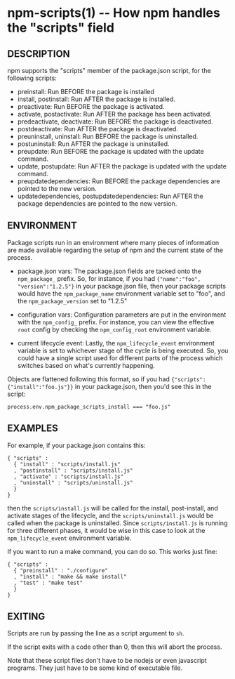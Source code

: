 npm-scripts(1) -- How npm handles the "scripts" field
=====================================================

## DESCRIPTION

npm supports the "scripts" member of the package.json script, for the
following scripts:

* preinstall:
  Run BEFORE the package is installed
* install, postinstall:
  Run AFTER the package is installed.
* preactivate:
  Run BEFORE the package is activated.
* activate, postactivate:
  Run AFTER the package has been activated.
* predeactivate, deactivate:
  Run BEFORE the package is deactivated.
* postdeactivate:
  Run AFTER the package is deactivated.
* preuninstall, uninstall:
  Run BEFORE the package is uninstalled.
* postuninstall:
  Run AFTER the package is uninstalled.
* preupdate:
  Run BEFORE the package is updated with the update command.
* update, postupdate:
  Run AFTER the package is updated with the update command.
* preupdatedependencies:
  Run BEFORE the package dependencies are pointed to the new version.
* updatedependencies, postupdatedependencies:
  Run AFTER the package dependencies are pointed to the new version.

## ENVIRONMENT

Package scripts run in an environment where many pieces of information are made available regarding the setup of npm and the current state of the process.

* package.json vars:
  The package.json fields are tacked onto the `npm_package_` prefix. So, for
  instance, if you had `{"name":"foo", "version":"1.2.5"}` in your package.json
  file, then your package scripts would have the `npm_package_name` environment
  variable set to "foo", and the `npm_package_version` set to "1.2.5"
  
* configuration vars:
  Configuration parameters are put in the environment with the `npm_config_`
  prefix. For instance, you can view the effective `root` config by checking the
  `npm_config_root` environment variable.
  
* current lifecycle event:
  Lastly, the `npm_lifecycle_event` environment variable is set to whichever
  stage of the cycle is being executed. So, you could have a single script used
  for different parts of the process which switches based on what's currently
  happening.


Objects are flattened following this format, so if you had
`{"scripts":{"install":"foo.js"}}` in your package.json, then you'd see this
in the script:

    process.env.npm_package_scripts_install === "foo.js"

## EXAMPLES

For example, if your package.json contains this:

    { "scripts" :
      { "install" : "scripts/install.js"
      , "postinstall" : "scripts/install.js"
      , "activate" : "scripts/install.js"
      , "uninstall" : "scripts/uninstall.js"
      }
    }

then the `scripts/install.js` will be called for the install, post-install,
and activate stages of the lifecycle, and the `scripts/uninstall.js` would be
called when the package is uninstalled.  Since `scripts/install.js` is running
for three different phases, it would be wise in this case to look at the
`npm_lifecycle_event` environment variable.

If you want to run a make command, you can do so.  This works just fine:

    { "scripts" :
      { "preinstall" : "./configure"
      , "install" : "make && make install"
      , "test" : "make test"
      }
    }

## EXITING

Scripts are run by passing the line as a script argument to `sh`.

If the script exits with a code other than 0, then this will abort the
process.

Note that these script files don't have to be nodejs or even javascript
programs. They just have to be some kind of executable file.

